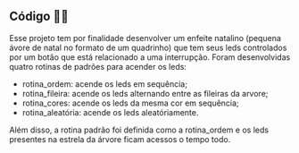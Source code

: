 ## Código 👩‍💻

Esse projeto tem por finalidade desenvolver um enfeite natalino (pequena
   ávore de natal no formato de um quadrinho) que tem seus leds controlados por
   um botão que está relacionado a uma interrupção. Foram desenvolvidas quatro
   rotinas de padrões para acender os leds:
   
   - rotina_ordem: acende os leds em sequência;
   - rotina_fileira: acende os leds alternando entre as fileiras da arvore;
   - rotina_cores: acende os leds da mesma cor em sequência;
   - rotina_aleatória: acende os leds aleatóriamente.
   
   Além disso, a rotina padrão foi definida como a rotina_ordem e os leds
   presentes na estrela da árvore ficam acessos o tempo todo.
